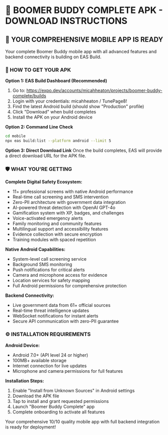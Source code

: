# 📱 BOOMER BUDDY COMPLETE APK - DOWNLOAD INSTRUCTIONS

## 🎯 YOUR COMPREHENSIVE MOBILE APP IS READY

Your complete Boomer Buddy mobile app with all advanced features and backend connectivity is building on EAS Build.

### 📲 HOW TO GET YOUR APK

**Option 1: EAS Build Dashboard (Recommended)**
1. Go to: https://expo.dev/accounts/micahheaton/projects/boomer-buddy-complete/builds
2. Login with your credentials: micahheaton / TunePage8!
3. Find the latest Android build (should show "Production" profile)
4. Click "Download" when build completes
5. Install the APK on your Android device

**Option 2: Command Line Check**
```bash
cd mobile
npx eas build:list --platform android --limit 5
```

**Option 3: Direct Download Link**
Once the build completes, EAS will provide a direct download URL for the APK file.

### 🛡️ WHAT YOU'RE GETTING

**Complete Digital Safety Ecosystem:**
- 11+ professional screens with native Android performance
- Real-time call screening and SMS intervention
- Zero-PII architecture with government data integration
- AI-powered threat detection with OpenAI GPT-4o
- Gamification system with XP, badges, and challenges
- Voice-activated emergency alerts
- Family monitoring and community features
- Multilingual support and accessibility features
- Evidence collection with secure encryption
- Training modules with spaced repetition

**Native Android Capabilities:**
- System-level call screening service
- Background SMS monitoring
- Push notifications for critical alerts
- Camera and microphone access for evidence
- Location services for safety mapping
- Full Android permissions for comprehensive protection

**Backend Connectivity:**
- Live government data from 61+ official sources
- Real-time threat intelligence updates
- WebSocket notifications for instant alerts
- Secure API communication with zero-PII guarantee

### ⚙️ INSTALLATION REQUIREMENTS

**Android Device:**
- Android 7.0+ (API level 24 or higher)
- 100MB+ available storage
- Internet connection for live updates
- Microphone and camera permissions for full features

**Installation Steps:**
1. Enable "Install from Unknown Sources" in Android settings
2. Download the APK file
3. Tap to install and grant requested permissions
4. Launch "Boomer Buddy Complete" app
5. Complete onboarding to activate all features

Your comprehensive 10/10 quality mobile app with full backend integration is ready for deployment!